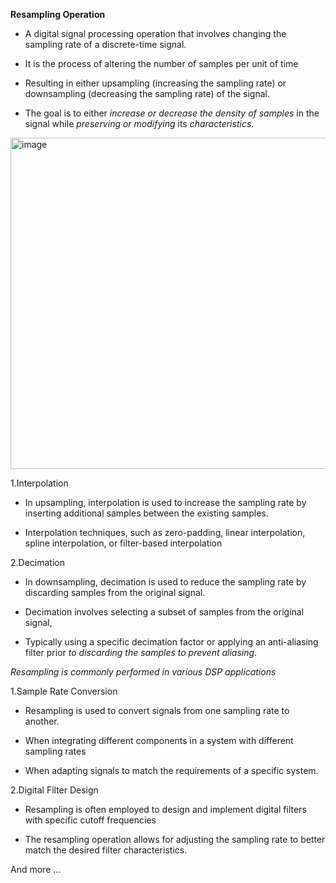 **Resampling Operation**

- A digital signal processing operation that involves changing the sampling rate of a discrete-time signal. 

- It is the process of altering the number of samples per unit of time

- Resulting in either upsampling (increasing the sampling rate) or downsampling (decreasing the sampling rate) of the signal.

- The goal is to either _increase or decrease the density of samples_ in the signal while _preserving or modifying_ its _characteristics_.

<img width="530" alt="image" src="https://github.com/PeerawatAltoTechCourse/MATLAB-DSP/assets/132571902/1d768063-cc71-4bb5-97e5-573f8dce33c7">


1.Interpolation

- In upsampling, interpolation is used to increase the sampling rate by inserting additional samples between the existing samples.

- Interpolation techniques, such as zero-padding, linear interpolation, spline interpolation, or filter-based interpolation

2.Decimation

- In downsampling, decimation is used to reduce the sampling rate by discarding samples from the original signal.

- Decimation involves selecting a subset of samples from the original signal, 

- Typically using a specific decimation factor or applying an anti-aliasing filter prior _to discarding the samples to prevent aliasing_.

_Resampling is commonly performed in various DSP applications_

1.Sample Rate Conversion

- Resampling is used to convert signals from one sampling rate to another.

- When integrating different components in a system with different sampling rates 

- When adapting signals to match the requirements of a specific system.

2.Digital Filter Design

- Resampling is often employed to design and implement digital filters with specific cutoff frequencies

- The resampling operation allows for adjusting the sampling rate to better match the desired filter characteristics.

And more ...
